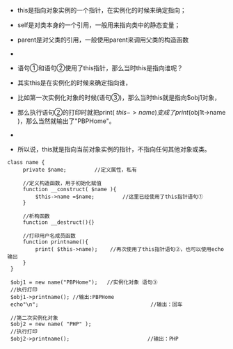 
 * this是指向对象实例的一个指针，在实例化的时候来确定指向；
 * self是对类本身的一个引用，一般用来指向类中的静态变量；
 * parent是对父类的引用，一般使用parent来调用父类的构造函数
 *     

 * 语句①和语句②使用了this指针，那么当时this是指向谁呢？
 * 其实this是在实例化的时候来确定指向谁，
 * 比如第一次实例化对象的时候(语句③)，那么当时this就是指向$obj1对象，
 * 那么执行语句②的打印时就把print( $this->name ) 变成了 print($obj1t->name )，那么当然就输出了"PBPHome"。
 *
 * 所以说，this就是指向当前对象实例的指针，不指向任何其他对象或类。
```
class name {
     private $name;         //定义属性，私有

     //定义构造函数，用于初始化赋值
     function __construct( $name ){
         $this->name =$name;         //这里已经使用了this指针语句①
     }

     //析构函数
     function __destruct(){}

     //打印用户名成员函数
     function printname(){
         print( $this->name);    //再次使用了this指针语句②，也可以使用echo输出
     }
 }

 $obj1 = new name("PBPHome");   //实例化对象 语句③
 //执行打印
 $obj1->printname(); //输出:PBPHome
 echo"\n";                                    //输出：回车

 //第二次实例化对象
 $obj2 = new name( "PHP" );
 //执行打印
 $obj2->printname();                         //输出：PHP
 ```
